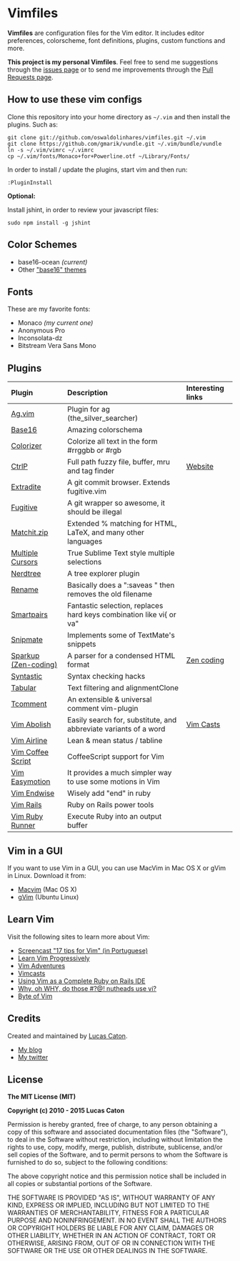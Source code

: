 # Vimfiles

**Vimfiles** are configuration files for the Vim editor. It includes editor preferences, colorscheme, font definitions, plugins, custom functions and more.

**This project is my personal Vimfiles**. Feel free to send me suggestions through the [issues page](https://github.com/lucascaton/vimfiles/issues/new) or to send me improvements through the [Pull Requests page](https://github.com/lucascaton/vimfiles/pulls).

## How to use these vim configs

Clone this repository into your home directory as `~/.vim` and then install the plugins. Such as:

    git clone git://github.com/oswaldolinhares/vimfiles.git ~/.vim
    git clone https://github.com/gmarik/vundle.git ~/.vim/bundle/vundle
    ln -s ~/.vim/vimrc ~/.vimrc
    cp ~/.vim/fonts/Monaco+for+Powerline.otf ~/Library/Fonts/

In order to install / update the plugins, start vim and then run:

    :PluginInstall

**Optional:**

Install jshint, in order to review your javascript files:

    sudo npm install -g jshint

## Color Schemes

* base16-ocean *(current)*
* Other ["base16" themes](http://chriskempson.github.io/base16/)

## Fonts

These are my favorite fonts:

* Monaco *(my current one)*
* Anonymous Pro
* Inconsolata-dz
* Bitstream Vera Sans Mono

## Plugins

| Plugin                                                              | Description                                                         | Interesting links                  |
| :------------------------------------------------------------------ | :------------------------------------------------------------------ | :----------------------------------|
| [Ag.vim](https://github.com/rking/ag.vim)                           | Plugin for ag (the_silver_searcher)                                 |                                    |
| [Base16](https://github.com/chriskempson/base16-vim)                | Amazing colorschema                                                 |                                    |
| [Colorizer](https://github.com/lilydjwg/colorizer)                  | Colorize all text in the form #rrggbb or #rgb                       |                                    |
| [CtrlP](https://github.com/kien/ctrlp.vim)                          | Full path fuzzy file, buffer, mru and tag finder                    | [Website](http://goo.gl/nUQ1lA)    |
| [Extradite](https://github.com/int3/vim-extradite)                  | A git commit browser. Extends fugitive.vim                          |                                    |
| [Fugitive](https://github.com/tpope/vim-fugitive)                   | A git wrapper so awesome, it should be illegal                      |                                    |
| [Matchit.zip](https://github.com/vim-scripts/matchit.zip)           | Extended % matching for HTML, LaTeX, and many other languages       |                                    |
| [Multiple Cursors](https://github.com/terryma/vim-multiple-cursors) | True Sublime Text style multiple selections                         |                                    |
| [Nerdtree](https://github.com/scrooloose/nerdtree)                  | A tree explorer plugin                                              |                                    |
| [Rename](https://github.com/danro/rename.vim)                       | Basically does a ":saveas <newfile>" then removes the old filename  |                                    |
| [Smartpairs](https://github.com/gorkunov/smartpairs.vim)            | Fantastic selection, replaces hard keys combination like vi{ or va" |                                    |
| [Snipmate](https://github.com/msanders/snipmate.vim)                | Implements some of TextMate's snippets                              |                                     |
| [Sparkup (Zen-coding)](https://github.com/rstacruz/sparkup)         | A parser for a condensed HTML format                                | [Zen coding](http://goo.gl/E4BVWd) |
| [Syntastic](https://github.com/scrooloose/syntastic)                | Syntax checking hacks                                               |                                    |
| [Tabular](https://github.com/godlygeek/tabular)                     | Text filtering and alignmentClone                                   |                                    |
| [Tcomment](https://github.com/tomtom/tcomment_vim)                  | An extensible & universal comment vim-plugin                        |                                    |
| [Vim Abolish](https://github.com/tpope/vim-abolish)                 | Easily search for, substitute, and abbreviate variants of a word    | [Vim Casts](http://goo.gl/CsfUJ6)  |
| [Vim Airline](https://github.com/bling/vim-airline)                 | Lean & mean status / tabline                                        |                                    |
| [Vim Coffee Script](https://github.com/kchmck/vim-coffee-script)    | CoffeeScript support for Vim                                        |                                    |
| [Vim Easymotion](https://github.com/Lokaltog/vim-easymotion/)       | It provides a much simpler way to use some motions in Vim           |                                    |
| [Vim Endwise](https://github.com/tpope/vim-endwise)                 | Wisely add "end" in ruby                                            |                                    |
| [Vim Rails](https://github.com/tpope/vim-rails)                     | Ruby on Rails power tools                                           |                                    |
| [Vim Ruby Runner](https://github.com/henrik/vim-ruby-runner)        | Execute Ruby into an output buffer                                  |                                    |

## Vim in a GUI

If you want to use Vim in a GUI, you can use MacVim in Mac OS X or gVim in Linux. Download it from:

* [Macvim](http://code.google.com/p/macvim/downloads/list) (Mac OS X)
* [gVim](https://apps.ubuntu.com/cat/applications/vim-gnome/) (Ubuntu Linux)

## Learn Vim

Visit the following sites to learn more about Vim:

* [Screencast "17 tips for Vim" (in Portuguese)](http://blog.lucascaton.com.br/?p=1081)
* [Learn Vim Progressively](http://yannesposito.com/Scratch/en/blog/Learn-Vim-Progressively/)
* [Vim Adventures](http://vim-adventures.com/)
* [Vimcasts](http://vimcasts.org)
* [Using Vim as a Complete Ruby on Rails IDE](http://biodegradablegeek.com/2007/12/using-vim-as-a-complete-ruby-on-rails-ide/)
* [Why, oh WHY, do those #?@! nutheads use vi?](http://www.viemu.com/a-why-vi-vim.html)
* [Byte of Vim](http://www.swaroopch.com/notes/Vim)

## Credits

Created and maintained by [Lucas Caton](https://lucascaton.com.br).

* [My blog](http://blog.lucascaton.com.br/)
* [My twitter](http://twitter.com/lucascaton)

## License

**The MIT License (MIT)**

**Copyright (c) 2010 - 2015 Lucas Caton**

Permission is hereby granted, free of charge, to any person obtaining a copy of this software and associated documentation files (the "Software"), to deal in the Software without restriction, including without limitation the rights to use, copy, modify, merge, publish, distribute, sublicense, and/or sell copies of the Software, and to permit persons to whom the Software is furnished to do so, subject to the following conditions:

The above copyright notice and this permission notice shall be included in all copies or substantial portions of the Software.

THE SOFTWARE IS PROVIDED "AS IS", WITHOUT WARRANTY OF ANY KIND, EXPRESS OR IMPLIED, INCLUDING BUT NOT LIMITED TO THE WARRANTIES OF MERCHANTABILITY, FITNESS FOR A PARTICULAR PURPOSE AND NONINFRINGEMENT. IN NO EVENT SHALL THE AUTHORS OR COPYRIGHT HOLDERS BE LIABLE FOR ANY CLAIM, DAMAGES OR OTHER LIABILITY, WHETHER IN AN ACTION OF CONTRACT, TORT OR OTHERWISE, ARISING FROM, OUT OF OR IN CONNECTION WITH THE SOFTWARE OR THE USE OR OTHER DEALINGS IN THE SOFTWARE.
